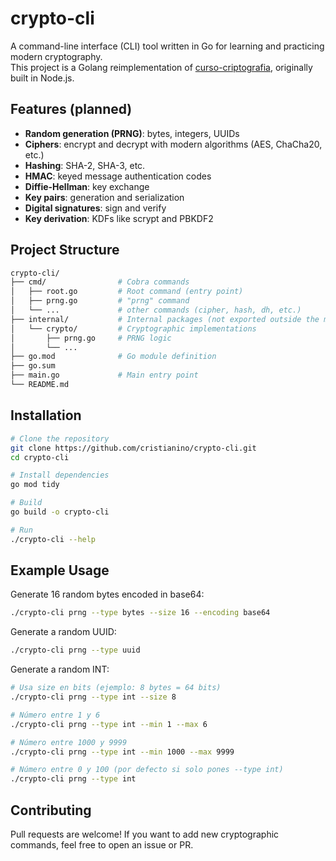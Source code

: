 # crypto-cli

A command-line interface (CLI) tool written in Go for learning and practicing modern cryptography.  
This project is a Golang reimplementation of [curso-criptografia](https://github.com/cristianino/curso-criptografia), originally built in Node.js.

## Features (planned)

- **Random generation (PRNG)**: bytes, integers, UUIDs
- **Ciphers**: encrypt and decrypt with modern algorithms (AES, ChaCha20, etc.)
- **Hashing**: SHA-2, SHA-3, etc.
- **HMAC**: keyed message authentication codes
- **Diffie-Hellman**: key exchange
- **Key pairs**: generation and serialization
- **Digital signatures**: sign and verify
- **Key derivation**: KDFs like scrypt and PBKDF2

## Project Structure

```bash
crypto-cli/
├── cmd/                # Cobra commands
│   ├── root.go         # Root command (entry point)
│   ├── prng.go         # "prng" command
│   └── ...             # other commands (cipher, hash, dh, etc.)
├── internal/           # Internal packages (not exported outside the module)
│   └── crypto/         # Cryptographic implementations
│       ├── prng.go     # PRNG logic
│       └── ...         
├── go.mod              # Go module definition
├── go.sum
├── main.go             # Main entry point
└── README.md
````

## Installation

```bash
# Clone the repository
git clone https://github.com/cristianino/crypto-cli.git
cd crypto-cli

# Install dependencies
go mod tidy

# Build
go build -o crypto-cli

# Run
./crypto-cli --help
```

## Example Usage

Generate 16 random bytes encoded in base64:

```bash
./crypto-cli prng --type bytes --size 16 --encoding base64
```

Generate a random UUID:

```bash
./crypto-cli prng --type uuid
```

Generate a random INT:
```bash
# Usa size en bits (ejemplo: 8 bytes = 64 bits)
./crypto-cli prng --type int --size 8

# Número entre 1 y 6
./crypto-cli prng --type int --min 1 --max 6

# Número entre 1000 y 9999
./crypto-cli prng --type int --min 1000 --max 9999

# Número entre 0 y 100 (por defecto si solo pones --type int)
./crypto-cli prng --type int
```

## Contributing

Pull requests are welcome! If you want to add new cryptographic commands, feel free to open an issue or PR.
